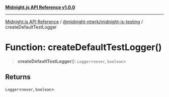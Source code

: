 [**Midnight.js API Reference v1.0.0**](../../../README.md)

***

[Midnight.js API Reference](../../../packages.md) / [@midnight-ntwrk/midnight-js-testing](../README.md) / createDefaultTestLogger

# Function: createDefaultTestLogger()

> **createDefaultTestLogger**(): `Logger`\<`never`, `boolean`\>

## Returns

`Logger`\<`never`, `boolean`\>
